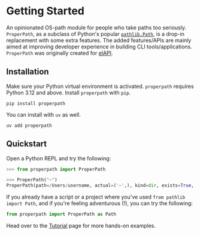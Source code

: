 # Getting Started

An opinionated OS-path module for people who take paths too seriously. `ProperPath`, as a subclass of Python's popular [
`pathlib.Path`](https://docs.python.org/3.12/library/pathlib.html#pathlib.Path), is a drop-in replacement with some
extra features. The added features/APIs are mainly aimed at improving developer experience in building CLI
tools/applications. `ProperPath` was originally created for [elAPI](https://github.com/uhd-urz/elAPI).

## Installation

Make sure your Python virtual environment is activated. `properpath` requires Python 3.12 and above. Install
`properpath` with `pip`.

```shell
pip install properpath
```

You can install with `uv` as well.

```shell
uv add properpath
```

## Quickstart

Open a Python REPL and try the following:

```python
>>> from properpath import ProperPath

>>> ProperPath("~")
ProperPath(path=/Users/username, actual=('~',), kind=dir, exists=True, err_logger=<RootLogger root (WARNING)>)
```

If you already have a script or a project where you've used `from pathlib import Path`, and if you're feeling
adventurous (!), you can try the following:

```python
from properpath import ProperPath as Path
```

Head over to the [Tutorial](tutorial) page for more hands-on examples.
